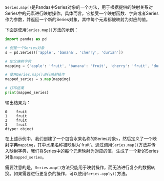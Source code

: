 `Series.map()`是Pandas中Series对象的一个方法，用于根据提供的映射关系对Series中的元素进行映射操作。具体而言，它接受一个映射函数、字典或者Series作为参数，并返回一个新的Series对象，其中每个元素都被映射为对应的值。

下面是使用`Series.map()`方法的示例：

```python
import pandas as pd

# 创建一个Series对象
s = pd.Series(['apple', 'banana', 'cherry', 'durian'])

# 定义映射字典
mapping = {'apple': 'fruit', 'banana': 'fruit', 'cherry': 'fruit', 'durian': 'fruit'}

# 使用Series.map()进行映射操作
mapped_series = s.map(mapping)

# 打印结果
print(mapped_series)
```

输出结果为：
```
0    fruit
1    fruit
2    fruit
3    fruit
dtype: object
```

在上述示例中，我们创建了一个包含水果名称的Series对象`s`，然后定义了一个映射字典`mapping`，其中水果名称被映射为'fruit'。通过调用`Series.map()`方法并传入映射字典，我们将Series中的每个元素映射为对应的值，生成了一个新的Series对象`mapped_series`。

需要注意的是，`Series.map()`方法只能用于映射操作，而无法进行复杂的数据转换。如果需要进行更复杂的操作，可以使用`Series.apply()`方法。